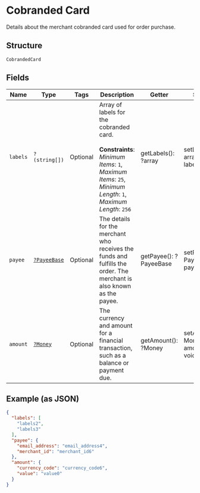 
# Cobranded Card

Details about the merchant cobranded card used for order purchase.

## Structure

`CobrandedCard`

## Fields

| Name | Type | Tags | Description | Getter | Setter |
|  --- | --- | --- | --- | --- | --- |
| `labels` | `?(string[])` | Optional | Array of labels for the cobranded card.<br><br>**Constraints**: *Minimum Items*: `1`, *Maximum Items*: `25`, *Minimum Length*: `1`, *Maximum Length*: `256` | getLabels(): ?array | setLabels(?array labels): void |
| `payee` | [`?PayeeBase`](../../doc/models/payee-base.md) | Optional | The details for the merchant who receives the funds and fulfills the order. The merchant is also known as the payee. | getPayee(): ?PayeeBase | setPayee(?PayeeBase payee): void |
| `amount` | [`?Money`](../../doc/models/money.md) | Optional | The currency and amount for a financial transaction, such as a balance or payment due. | getAmount(): ?Money | setAmount(?Money amount): void |

## Example (as JSON)

```json
{
  "labels": [
    "labels2",
    "labels3"
  ],
  "payee": {
    "email_address": "email_address4",
    "merchant_id": "merchant_id6"
  },
  "amount": {
    "currency_code": "currency_code6",
    "value": "value0"
  }
}
```


